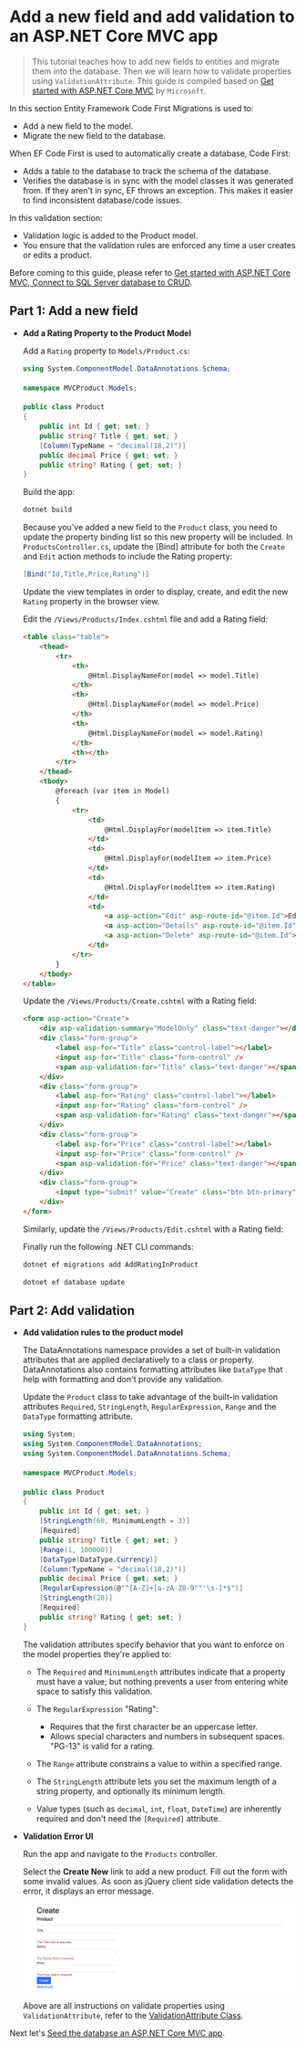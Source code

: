# Add a new field and add validation to an ASP.NET Core MVC app

>This tutorial teaches how to add new fields to entities and migrate them into the database. Then we will learn how to validate properties using `ValidationAttribute`. This guide is compiled based on [Get started with ASP.NET Core MVC](https://learn.microsoft.com/en-us/aspnet/core/tutorials/first-mvc-app/start-mvc?view=aspnetcore-8.0&tabs=visual-studio-code) by `Microsoft`.

In this section Entity Framework Code First Migrations is used to:

- Add a new field to the model.
- Migrate the new field to the database.

When EF Code First is used to automatically create a database, Code First:

- Adds a table to the database to track the schema of the database.
- Verifies the database is in sync with the model classes it was generated from. If they aren't in sync, EF throws an exception. This makes it easier to find inconsistent database/code issues.

In this validation section:

- Validation logic is added to the Product model.
- You ensure that the validation rules are enforced any time a user creates or edits a product.

Before coming to this guide, please refer to [Get started with ASP.NET Core MVC, Connect to SQL Server database to CRUD](https://github.com/NguyenPhuDuc307/get-started-dotnet-mvc).

## Part 1: Add a new field

- **Add a Rating Property to the Product Model**

  Add a `Rating` property to `Models/Product.cs`:

  ```c#
  using System.ComponentModel.DataAnnotations.Schema;

  namespace MVCProduct.Models;

  public class Product
  {
      public int Id { get; set; }
      public string? Title { get; set; }
      [Column(TypeName = "decimal(18,2)")]
      public decimal Price { get; set; }
      public string? Rating { get; set; }
  }
  ```

  Build the app:

  ```bash
  dotnet build
  ```

  Because you've added a new field to the `Product` class, you need to update the property binding list so this new property will be included. In `ProductsController.cs`, update the [Bind] attribute for both the `Create` and `Edit` action methods to include the Rating property:

  ```c#
  [Bind("Id,Title,Price,Rating")]
  ```

  Update the view templates in order to display, create, and edit the new `Rating` property in the browser view.

  Edit the `/Views/Products/Index.cshtml` file and add a Rating field:

  ```html
  <table class="table">
      <thead>
          <tr>
              <th>
                  @Html.DisplayNameFor(model => model.Title)
              </th>
              <th>
                  @Html.DisplayNameFor(model => model.Price)
              </th>
              <th>
                  @Html.DisplayNameFor(model => model.Rating)
              </th>
              <th></th>
          </tr>
      </thead>
      <tbody>
          @foreach (var item in Model)
          {
              <tr>
                  <td>
                      @Html.DisplayFor(modelItem => item.Title)
                  </td>
                  <td>
                      @Html.DisplayFor(modelItem => item.Price)
                  </td>
                  <td>
                      @Html.DisplayFor(modelItem => item.Rating)
                  </td>
                  <td>
                      <a asp-action="Edit" asp-route-id="@item.Id">Edit</a> |
                      <a asp-action="Details" asp-route-id="@item.Id">Details</a> |
                      <a asp-action="Delete" asp-route-id="@item.Id">Delete</a>
                  </td>
              </tr>
          }
      </tbody>
  </table>
  ```

  Update the `/Views/Products/Create.cshtml` with a Rating field:

  ```html
  <form asp-action="Create">
      <div asp-validation-summary="ModelOnly" class="text-danger"></div>
      <div class="form-group">
          <label asp-for="Title" class="control-label"></label>
          <input asp-for="Title" class="form-control" />
          <span asp-validation-for="Title" class="text-danger"></span>
      </div>
      <div class="form-group">
          <label asp-for="Rating" class="control-label"></label>
          <input asp-for="Rating" class="form-control" />
          <span asp-validation-for="Rating" class="text-danger"></span>
      </div>
      <div class="form-group">
          <label asp-for="Price" class="control-label"></label>
          <input asp-for="Price" class="form-control" />
          <span asp-validation-for="Price" class="text-danger"></span>
      </div>
      <div class="form-group">
          <input type="submit" value="Create" class="btn btn-primary" />
      </div>
  </form>
  ```

  Similarly, update the `/Views/Products/Edit.cshtml` with a Rating field:

  Finally run the following .NET CLI commands:

  ```bash
  dotnet ef migrations add AddRatingInProduct
  ```

  ```bash
  dotnet ef database update
  ```

## Part 2: Add validation

- **Add validation rules to the product model**

    The DataAnnotations namespace provides a set of built-in validation attributes that are applied declaratively to a class or property. DataAnnotations also contains formatting attributes like `DataType` that help with formatting and don't provide any validation.

    Update the `Product` class to take advantage of the built-in validation attributes `Required`, `StringLength`, `RegularExpression`, `Range` and the `DataType` formatting attribute.

    ```c#
    using System;
    using System.ComponentModel.DataAnnotations;
    using System.ComponentModel.DataAnnotations.Schema;

    namespace MVCProduct.Models;

    public class Product
    {
        public int Id { get; set; }
        [StringLength(60, MinimumLength = 3)]
        [Required]
        public string? Title { get; set; }
        [Range(1, 100000)]
        [DataType(DataType.Currency)]
        [Column(TypeName = "decimal(18,2)")]
        public decimal Price { get; set; }
        [RegularExpression(@"^[A-Z]+[a-zA-Z0-9""'\s-]*$")]
        [StringLength(20)]
        [Required]
        public string? Rating { get; set; }
    }
    ```

    The validation attributes specify behavior that you want to enforce on the model properties they're applied to:

  - The `Required` and `MinimumLength` attributes indicate that a property must have a value; but nothing prevents a user from entering white space to satisfy this validation.

  - The `RegularExpression` "Rating":

    - Requires that the first character be an uppercase letter.
    - Allows special characters and numbers in subsequent spaces. "PG-13" is valid for a rating.
  - The `Range` attribute constrains a value to within a specified range.

  - The `StringLength` attribute lets you set the maximum length of a string property, and optionally its minimum length.

  - Value types (such as `decimal`, `int`, `float`, `DateTime`) are inherently required and don't need the `[Required]` attribute.
  
- **Validation Error UI**
  
  Run the app and navigate to the `Products` controller.

  Select the **Create New** link to add a new product. Fill out the form with some invalid values. As soon as jQuery client side validation detects the error, it displays an error message.

  ![Validation Error UI](resources/validation-create.png)

    Above are all instructions on validate properties using `ValidationAttribute`, refer to the [ValidationAttribute Class](https://learn.microsoft.com/en-us/dotnet/api/system.componentmodel.dataannotations.validationattribute?view=net-8.0).

Next let's [Seed the database an ASP.NET Core MVC app](https://github.com/NguyenPhuDuc307/seed-the-database).
